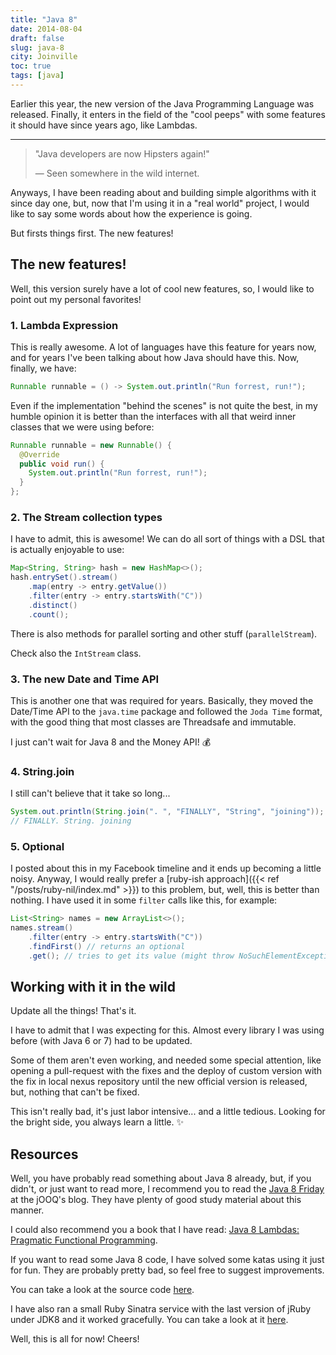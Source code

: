 ```yaml
---
title: "Java 8"
date: 2014-08-04
draft: false
slug: java-8
city: Joinville
toc: true
tags: [java]
---
```


Earlier this year, the new version of the Java Programming Language was released. Finally, it enters in the field of the "cool peeps" with some features it should have since years ago, like Lambdas.

---

> "Java developers are now Hipsters again!"
> 
> — Seen somewhere in the wild internet.

Anyways, I have been reading about and building simple algorithms with it since day one, but, now that I'm using it in a "real world" project, I would like to say some words about how the experience is going.

But firsts things first. The new features!

## The new features!

Well, this version surely have a lot of cool new features, so, I would like to point out my personal favorites!

### 1. Lambda Expression

This is really awesome. A lot of languages have this feature for years now, and for years I've been talking about how Java should have this. Now, finally, we have:

```java
Runnable runnable = () -> System.out.println("Run forrest, run!");
```

Even if the implementation "behind the scenes" is not quite the best, in my humble opinion it is better than the interfaces with all that weird inner classes that we were using before:

```java
Runnable runnable = new Runnable() {
  @Override
  public void run() {
    System.out.println("Run forrest, run!");
  }
};
```

### 2. The Stream collection types

I have to admit, this is awesome! We can do all sort of things with a DSL that is actually enjoyable to use:

```java
Map<String, String> hash = new HashMap<>();
hash.entrySet().stream()
    .map(entry -> entry.getValue())
    .filter(entry -> entry.startsWith("C"))
    .distinct()
    .count();
```

There is also methods for parallel sorting and other stuff (`parallelStream`). 

Check also the `IntStream` class.

### 3. The new Date and Time API

This is another one that was required for years. Basically, they moved the Date/Time API to the `java.time` package and followed the `Joda Time` format, with the good thing that most classes are Threadsafe and immutable. 

I just can't wait for Java 8 and the Money API! :moneybag:

### 4. String.join

I still can't believe that it take so long...

```java
System.out.println(String.join(". ", "FINALLY", "String", "joining"));
// FINALLY. String. joining
```

### 5. Optional

I posted about this in my Facebook timeline and it ends up becoming a little noisy. Anyway, I would really prefer a [ruby-ish approach]({{< ref "/posts/ruby-nil/index.md" >}}) to this problem, but, well, this is better than nothing. I have used it in some `filter` calls like this, for example:

```java
List<String> names = new ArrayList<>();
names.stream()
    .filter(entry -> entry.startsWith("C"))
    .findFirst() // returns an optional
    .get(); // tries to get its value (might throw NoSuchElementException)
```

## Working with it in the wild

Update all the things! That's it.

I have to admit that I was expecting for this. Almost every library I was using before (with Java 6 or 7) had to be updated.

Some of them aren't even working, and needed some special attention, like opening a pull-request with the fixes and the deploy of custom version with the fix in local nexus repository until the new official version is released, but, nothing that can't be fixed.

This isn't really bad, it's just labor intensive... and a little tedious. Looking for the bright side, you always learn a little. ✨

## Resources

Well, you have probably read something about Java 8 already, but, if you didn't, or just want to read more, I recommend you to read the [Java 8 Friday](http://blog.jooq.org/tag/java-8/) at the jOOQ's blog. They have plenty of good study material about this manner. 

I could also recommend you a book that I have read: [Java 8 Lambdas: Pragmatic Functional Programming](https://www.amazon.com/gp/product/1449370772/ref=as_li_tl?ie=UTF8&camp=1789&creative=390957&creativeASIN=1449370772&linkCode=as2&tag=carlbeck-20&linkId=FLJGZ6WNDZWK7EQK).

If you want to read some Java 8 code, I have solved some katas using it just for fun. They are probably pretty bad, so feel free to suggest improvements.

You can take a look at the source code [here](https://github.com/caarlos0/java-katas).

I have also ran a small Ruby Sinatra service with the last version of jRuby under JDK8 and it worked gracefully. You can take a look at it [here](https://github.com/caarlos0/danfe-server).

Well, this is all for now! Cheers!
